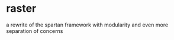 raster
======

a rewrite of the spartan framework with modularity and even more separation of concerns

